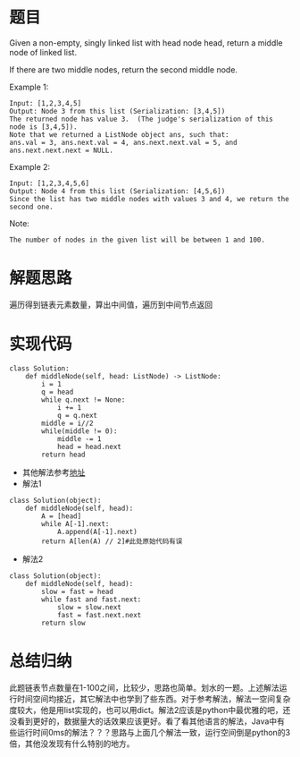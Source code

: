# 题目
Given a non-empty, singly linked list with head node head, return a middle node of linked list.

If there are two middle nodes, return the second middle node.

Example 1:
```
Input: [1,2,3,4,5]
Output: Node 3 from this list (Serialization: [3,4,5])
The returned node has value 3.  (The judge's serialization of this node is [3,4,5]).
Note that we returned a ListNode object ans, such that:
ans.val = 3, ans.next.val = 4, ans.next.next.val = 5, and ans.next.next.next = NULL.
```
Example 2:
```
Input: [1,2,3,4,5,6]
Output: Node 4 from this list (Serialization: [4,5,6])
Since the list has two middle nodes with values 3 and 4, we return the second one.
```
 
Note:

    The number of nodes in the given list will be between 1 and 100.

# 解题思路
遍历得到链表元素数量，算出中间值，遍历到中间节点返回
# 实现代码
```
class Solution:
    def middleNode(self, head: ListNode) -> ListNode:
        i = 1
        q = head
        while q.next != None:
            i += 1
            q = q.next
        middle = i//2
        while(middle != 0):
            middle -= 1
            head = head.next
        return head
```
- 其他解法参考<a href="https://leetcode.com/problems/middle-of-the-linked-list/solution/">地址</a>
- 解法1
```
class Solution(object):
    def middleNode(self, head):
        A = [head]
        while A[-1].next:
            A.append(A[-1].next)
        return A[len(A) // 2]#此处原始代码有误
```
- 解法2
```
class Solution(object):
    def middleNode(self, head):
        slow = fast = head
        while fast and fast.next:
            slow = slow.next
            fast = fast.next.next
        return slow
```
# 总结归纳
此题链表节点数量在1-100之间，比较少，思路也简单。划水的一题。上述解法运行时间空间均接近，其它解法中也学到了些东西。对于参考解法，解法一空间复杂度较大，他是用list实现的，也可以用dict。解法2应该是python中最优雅的吧，还没看到更好的，数据量大的话效果应该更好。看了看其他语言的解法，Java中有些运行时间0ms的解法？？？思路与上面几个解法一致，运行空间倒是python的3倍，其他没发现有什么特别的地方。
